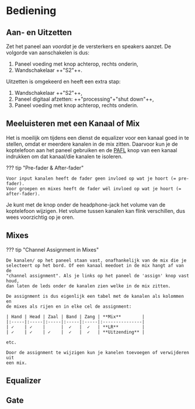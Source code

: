 # Bediening

## Aan- en Uitzetten

Zet het paneel aan *voordat* je de versterkers en speakers aanzet.
De volgorde van aanschakelen is dus:

1. Paneel voeding met knop achterop, rechts onderin,
1. Wandschakelaar ++"S2"++.

Uitzetten is omgekeerd en heeft een extra stap:

1. Wandschakelaar ++"S2"++,
2. Paneel digitaal afzetten: ++"processing"+"shut down"++,
3. Paneel voeding met knop achterop, rechts onderin.


## Meeluisteren met een Kanaal of Mix

Het is moeilijk om tijdens een dienst de equalizer voor een kanaal goed
in te stellen, omdat er meerdere kanalen in de mix zitten.
Daarvoor kun je de koptelefoon aan het paneel gebruiken en de [PAFL](https://www.youtube.com/watch?v=dPxVjJUwRYA) knop
van een kanaal indrukken om dat kanaal/die kanalen te isoleren.

??? tip "Pre-fader & After-fader"

    Voor input kanalen heeft de fader geen invloed op wat je hoort (= pre-fader).
    Voor groepen en mixes heeft de fader wél invloed op wat je hoort (= after-fader).
    
Je kunt met de knop onder de headphone-jack het volume van de koptelefoon wijzigen.
Het volume tussen kanalen kan flink verschillen, dus wees voorzichtig op je oren.


## Mixes


??? tip "Channel Assignment in Mixes"

    De kanalen/ op het paneel staan vast, onafhankelijk van de mix die je
    selecteert op het bord. Of een kanaal meedoet in de mix hangt af van de
    "channel assignment". Als je links op het paneel de 'assign' knop vast houd,
    dan laten de leds onder de kanalen zien welke in de mix zitten.
    
    De assignment is dus eigenlijk een tabel met de kanalen als kolommen en
    de mixes als rijen en in elke cel de assignment:
    
    | Hand | Head | Zaal | Band | Zang | **Mix**        |
    |:-----|:-----|:-----|:-----|:-----|:---------------|
    | ✓    | ✓    |      |  ✓   |  ✓   | **LR**         |
    | ✓    | ✓    | ✓    |  ✓   |  ✓   | **Uitzending** |
   
    etc.
    
    Door de assignment te wijzigen kun je kanelen toevoegen of verwijderen uit
    een mix.

## Equalizer
    

## Gate

